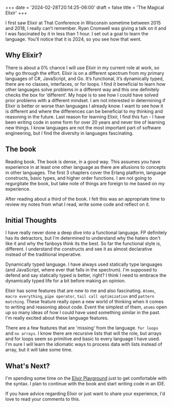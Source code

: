 +++
date = '2024-02-28T20:14:25-06:00'
draft = false
title = 'The Magical Elixir'
+++

I first saw Elixir at That Conference in Wisconsin sometime between 2015 and 2018, I really can’t remember. Ryan Cromwell was giving a talk on it and I was fascinated by it in less than 1 hour. I set out a goal to learn the language. You’ll notice that it is 2024, so you see how that went.

## Why Elixir?
There is about a 0% chance I will use Elixir in my current role at work, so why go through the effort. Elixir is on a different spectrum from my primary languages of C#, JavaScript, and Go. It’s functional, it’s dynamically typed, there are no classes, interfaces, or for loops. I find it beneficial to learn how other languages solve problems in a different way and this one definitely checks the box for ‘different’. My hope is to see how I could have solved prior problems with a different mindset. I am not interested in determining if Elixir is better or worse than languages I already know. I want to see how it is different and where the differences can be beneficial to my thinking and reasoning in the future. Last reason for learning Elixir, I find this fun - I have been writing code in some form for over 20 years and never tire of learning new things. I know languages are not the most important part of software engineering, but I find the diversity in languages fascinating.

## The book
Reading book. The book is dense, in a good way. This assumes you have experience in at least one other language as there are allusions to concepts in other languages. The first 3 chapters cover the Erlang platform, language constructs, basic types, and higher order functions. I am not going to regurgitate the book, but take note of things are foreign to me based on my experience. 

After reading about a third of the book. I felt this was an appropriate time to review my notes from what I read, write some code and reflect on it.

## Initial Thoughts
I have really never done a deep dive into a functional language. FP definitely has its detractors, but I'm determined to understand why the haters don't like it and why the fanboys think its the best. So far the functional style is, different. I understand the constructs and see it as almost declarative instead of the traditional imperative.

Dynamically typed language. I have always used statically type languages (and JavaScript, where ever that falls in the spectrum). I'm supposed to defend and say statically typed is better, right? I think I need to embrace the dynamically typed life for a bit before making an opinion. 

Elixir has some features that are new to me and also fascinating. `Atoms`, `macro everything`, `pipe operator`, `tail call optimization` and `pattern matching`. These feature really open a new world of thinking when it comes to writing and reasoning about code. Event the simplest of them, `atoms` open up so many ideas of how I could have used something similar in the past. I'm really excited about these language features.

There are a few features that are 'missing' from the language. `for loops` and `no arrays`. I know there are recursive lists that will the role, but arrays and for loops seem so primitive and basic to every language I have used. I'm sure I will learn the idiomatic ways to process data with lists instead of array, but it will take some time.

## What's Next?
I'm spending some time on the [Elixir Playground](https://playground.functional-rewire.com) just to get comfortable with the syntax. I plan to continue with the book and start writing code in an IDE. 

If you have advice regarding Elixir or just want to share your experience, I'd love to read your comments to this.
